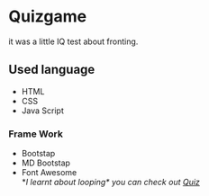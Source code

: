 # Quizgame
it was a little IQ test about fronting.

## Used language ##
- HTML
- CSS
- Java Script
### Frame Work ###
- Bootstap
- MD Bootstap
- Font Awesome\
**I learnt about looping\**
*you can check out [Quiz](https://Jagrati1213.github.io/Quizgame)*
